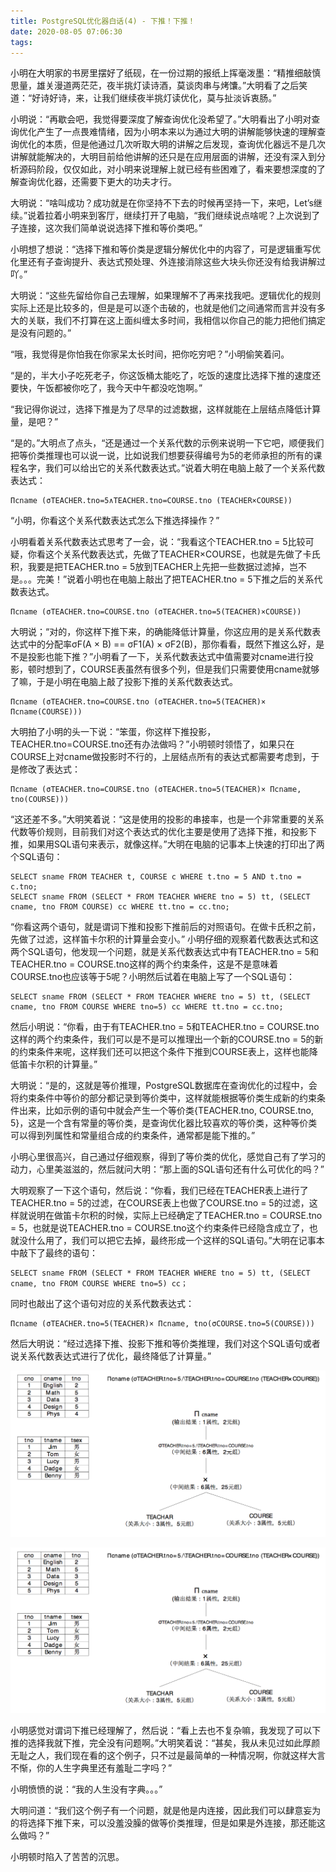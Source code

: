 ```yaml
---
title: PostgreSQL优化器白话(4) - 下推！下推！
date: 2020-08-05 07:06:30
tags:
---
```


小明在大明家的书房里摆好了纸砚，在一份过期的报纸上挥毫泼墨：“精推细敲慎思量，雄关漫道两茫茫，夜半挑灯读诗酒，莫谈肉串与烤馕。”大明看了之后笑道：“好诗好诗，来，让我们继续夜半挑灯读优化，莫与扯淡诉衷肠。”

小明说：“再歇会吧，我觉得要深度了解查询优化没希望了。”大明看出了小明对查询优化产生了一点畏难情绪，因为小明本来以为通过大明的讲解能够快速的理解查询优化的本质，但是他通过几次听取大明的讲解之后发现，查询优化器远不是几次讲解就能解决的，大明目前给他讲解的还只是在应用层面的讲解，还没有深入到分析源码阶段，仅仅如此，对小明来说理解上就已经有些困难了，看来要想深度的了解查询优化器，还需要下更大的功夫才行。<!-- more -->
	
大明说：“啥叫成功？成功就是在你坚持不下去的时候再坚持一下，来吧，Let’s继续。”说着拉着小明来到客厅，继续打开了电脑，“我们继续说点啥呢？上次说到了子连接，这次我们简单说说选择下推和等价类吧。”

小明想了想说：“选择下推和等价类是逻辑分解优化中的内容了，可是逻辑重写优化里还有子查询提升、表达式预处理、外连接消除这些大块头你还没有给我讲解过吖。”

大明说：“这些先留给你自己去理解，如果理解不了再来找我吧。逻辑优化的规则实际上还是比较多的，但是是可以逐个击破的，也就是他们之间通常而言并没有多大的关联，我们不打算在这上面纠缠太多时间，我相信以你自己的能力把他们搞定是没有问题的。”

“哦，我觉得是你怕我在你家呆太长时间，把你吃穷吧？”小明偷笑着问。

“是的，半大小子吃死老子，你这饭桶太能吃了，吃饭的速度比选择下推的速度还要快，午饭都被你吃了，我今天中午都没吃饱啊。”

“我记得你说过，选择下推是为了尽早的过滤数据，这样就能在上层结点降低计算量，是吧？”

“是的。”大明点了点头，“还是通过一个关系代数的示例来说明一下它吧，顺便我们把等价类推理也可以说一说，比如说我们想要获得编号为5的老师承担的所有的课程名字，我们可以给出它的关系代数表达式。”说着大明在电脑上敲了一个关系代数表达式：

```
Πcname (σTEACHER.tno=5∧TEACHER.tno=COURSE.tno (TEACHER×COURSE))
```

“小明，你看这个关系代数表达式怎么下推选择操作？”

小明看着关系代数表达式思考了一会，说：“我看这个TEACHER.tno = 5比较可疑，你看这个关系代数表达式，先做了TEACHER×COURSE，也就是先做了卡氏积，我要是把TEACHER.tno = 5放到TEACHER上先把一些数据过滤掉，岂不是。。。完美！”说着小明也在电脑上敲出了把TEACHER.tno = 5下推之后的关系代数表达式。

```
Πcname (σTEACHER.tno=COURSE.tno (σTEACHER.tno=5(TEACHER)×COURSE))
```

大明说；“对的，你这样下推下来，的确能降低计算量，你这应用的是关系代数表达式中的分配率σF(A × B) == σF1(A) × σF2(B)，那你看看，既然下推这么好，是不是投影也能下推？”小明看了一下，关系代数表达式中值需要对cname进行投影，顿时想到了，COURSE表虽然有很多个列，但是我们只需要使用cname就够了嘛，于是小明在电脑上敲了投影下推的关系代数表达式。

```
Πcname (σTEACHER.tno=COURSE.tno (σTEACHER.tno=5(TEACHER)× Πcname(COURSE)))
```

大明拍了小明的头一下说：“笨蛋，你这样下推投影，TEACHER.tno=COURSE.tno还有办法做吗？”小明顿时领悟了，如果只在COURSE上对cname做投影时不行的，上层结点所有的表达式都需要考虑到，于是修改了表达式：

```
Πcname (σTEACHER.tno=COURSE.tno (σTEACHER.tno=5(TEACHER)× Πcname, tno(COURSE)))
```

“这还差不多。”大明笑着说：“这是使用的投影的串接率，也是一个非常重要的关系代数等价规则，目前我们对这个表达式的优化主要是使用了选择下推，和投影下推，如果用SQL语句来表示，就像这样。”大明在电脑的记事本上快速的打印出了两个SQL语句：

```
SELECT sname FROM TEACHER t, COURSE c WHERE t.tno = 5 AND t.tno = c.tno;
SELECT sname FROM (SELECT * FROM TEACHER WHERE tno = 5) tt, (SELECT cname, tno FROM COURSE) cc WHERE tt.tno = cc.tno;
```

“你看这两个语句，就是谓词下推和投影下推前后的对照语句。在做卡氏积之前，先做了过滤，这样笛卡尔积的计算量会变小。”
小明仔细的观察着代数表达式和这两个SQL语句，他发现一个问题，就是关系代数表达式中有TEACHER.tno = 5和TEACHER.tno = COURSE.tno这样的两个约束条件，这是不是意味着COURSE.tno也应该等于5呢？小明然后试着在电脑上写了一个SQL语句：

```
SELECT sname FROM (SELECT * FROM TEACHER WHERE tno = 5) tt, (SELECT cname, tno FROM COURSE WHERE tno=5) cc WHERE tt.tno = cc.tno;
```

然后小明说：“你看，由于有TEACHER.tno = 5和TEACHER.tno = COURSE.tno这样的两个约束条件，我们可以是不是可以推理出一个新的COURSE.tno = 5的新的约束条件来呢，这样我们还可以把这个条件下推到COURSE表上，这样也能降低笛卡尔积的计算量。”

大明说：“是的，这就是等价推理，PostgreSQL数据库在查询优化的过程中，会将约束条件中等价的部分都记录到等价类中，这样就能根据等价类生成新的约束条件出来，比如示例的语句中就会产生一个等价类{TEACHER.tno, COURSE.tno, 5}，这是一个含有常量的等价类，是查询优化器比较喜欢的等价类，这种等价类可以得到列属性和常量组合成的约束条件，通常都是能下推的。”

小明心里很高兴，自己通过仔细观察，得到了等价类的优化，感觉自己有了学习的动力，心里美滋滋的，然后就问大明：“那上面的SQL语句还有什么可优化的吗？”

大明观察了一下这个语句，然后说：“你看，我们已经在TEACHER表上进行了TEACHER.tno = 5的过滤，在COURSE表上也做了COURSE.tno = 5的过滤，这样就说明在做笛卡尔积的时候，实际上已经确定了TEACHER.tno = COURSE.tno = 5，也就是说TEACHER.tno = COURSE.tno这个约束条件已经隐含成立了，也就没什么用了，我们可以把它去掉，最终形成一个这样的SQL语句。”大明在记事本中敲下了最终的语句：

```
SELECT sname FROM (SELECT * FROM TEACHER WHERE tno = 5) tt, (SELECT cname, tno FROM COURSE WHERE tno=5) cc；
```

同时也敲出了这个语句对应的关系代数表达式：

```
Πcname (σTEACHER.tno=5(TEACHER)× Πcname, tno(σCOURSE.tno=5(COURSE)))
```

然后大明说：“经过选择下推、投影下推和等价类推理，我们对这个SQL语句或者说关系代数表达式进行了优化，最终降低了计算量。”
 
![](./postgresql-optimizer-outline-4/1.png) 

![](./postgresql-optimizer-outline-4/1.png) 
 

小明感觉对谓词下推已经理解了，然后说：“看上去也不复杂嘛，我发现了可以下推的选择我就下推，完全没有问题啊。”大明笑着说：“甚矣，我从未见过如此厚颜无耻之人，我们现在看的这个例子，只不过是最简单的一种情况啊，你就这样大言不惭，你的人生字典里还有羞耻二字吗？”

小明愤愤的说：“我的人生没有字典。。。”

大明问道：“我们这个例子有一个问题，就是他是内连接，因此我们可以肆意妄为的将选择下推下来，可以没羞没臊的做等价类推理，但是如果是外连接，那还能这么做吗？”

小明顿时陷入了苦苦的沉思。
